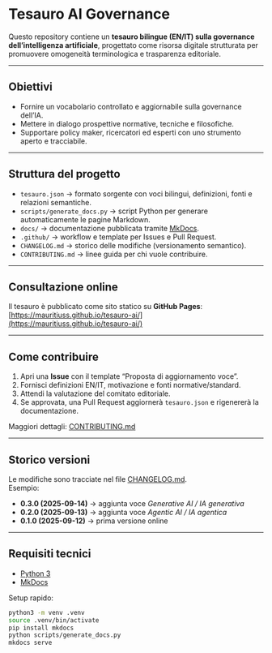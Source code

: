 # Tesauro AI Governance

Questo repository contiene un **tesauro bilingue (EN/IT) sulla governance dell’intelligenza artificiale**, progettato come risorsa digitale strutturata per promuovere omogeneità terminologica e trasparenza editoriale.

---

## Obiettivi
- Fornire un vocabolario controllato e aggiornabile sulla governance dell’IA.
- Mettere in dialogo prospettive normative, tecniche e filosofiche.
- Supportare policy maker, ricercatori ed esperti con uno strumento aperto e tracciabile.

---

## Struttura del progetto
- `tesauro.json` → formato sorgente con voci bilingui, definizioni, fonti e relazioni semantiche.
- `scripts/generate_docs.py` → script Python per generare automaticamente le pagine Markdown.
- `docs/` → documentazione pubblicata tramite [MkDocs](https://www.mkdocs.org/).
- `.github/` → workflow e template per Issues e Pull Request.
- `CHANGELOG.md` → storico delle modifiche (versionamento semantico).
- `CONTRIBUTING.md` → linee guida per chi vuole contribuire.

---

## Consultazione online
Il tesauro è pubblicato come sito statico su **GitHub Pages**:  
[https://mauritiuss.github.io/tesauro-ai/](https://mauritiuss.github.io/tesauro-ai/)

---

## Come contribuire
1. Apri una **Issue** con il template “Proposta di aggiornamento voce”.
2. Fornisci definizioni EN/IT, motivazione e fonti normative/standard.
3. Attendi la valutazione del comitato editoriale.
4. Se approvata, una Pull Request aggiornerà `tesauro.json` e rigenererà la documentazione.

Maggiori dettagli: [CONTRIBUTING.md](CONTRIBUTING.md)

---

## Storico versioni
Le modifiche sono tracciate nel file [CHANGELOG.md](CHANGELOG.md).  
Esempio:
- **0.3.0 (2025-09-14)** → aggiunta voce *Generative AI / IA generativa*
- **0.2.0 (2025-09-13)** → aggiunta voce *Agentic AI / IA agentica*
- **0.1.0 (2025-09-12)** → prima versione online

---

## Requisiti tecnici
- [Python 3](https://www.python.org/)  
- [MkDocs](https://www.mkdocs.org/)  

Setup rapido:
```bash
python3 -m venv .venv
source .venv/bin/activate
pip install mkdocs
python scripts/generate_docs.py
mkdocs serve